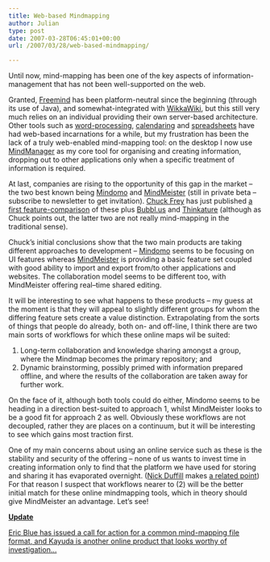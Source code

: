 ```yaml
---
title: Web-based Mindmapping
author: Julian
type: post
date: 2007-03-28T06:45:01+00:00
url: /2007/03/28/web-based-mindmapping/

---
```

Until now, mind-mapping has been one of the key aspects of information-management that has not been well-supported on the web.

Granted, [Freemind][1] has been platform-neutral since the beginning (through its use of Java), and somewhat-integrated with [WikkaWiki][2], but this still very much relies on an individual providing their own server-based architecture. Other tools such as [word-processing][3], [calendaring][4] and [spreadsheets][5] have had web-based incarnations for a while, but my frustration has been the lack of a truly web-enabled mind-mapping tool: on the desktop I now use [MindManager][6] as my core tool for organising and creating information, dropping out to other applications only when a specific treatment of information is required.

At last, companies are rising to the opportunity of this gap in the market – the two best known being [Mindomo][7] and [MindMeister][8] (still in private beta – subscribe to newsletter to get invitation). [Chuck Frey][9] has just published [a first feature-comparison][10] of these plus [Bubbl.us][11] and [Thinkature][12] (although as Chuck points out, the latter two are not really mind-mapping in the traditional sense).

Chuck’s initial conclusions show that the two main products are taking different approaches to development – [Mindomo][7] seems to be focusing on UI features whereas [MindMeister][8] is providing a basic feature set coupled with good ability to import and export from/to other applications and websites. The collaboration model seems to be different too, with MindMeister offering real–time shared editing.

It will be interesting to see what happens to these products – my guess at the moment is that they will appeal to slightly different groups for whom the differing feature sets create a value distinction. Extrapolating from the sorts of things that people do already, both on- and off-line, I think there are two main sorts of workflows for which these online maps wil be suited:

  1. Long-term collaboration and knowledge sharing amongst a group, where the Mindmap becomes the primary repository; and
  2. Dynamic brainstorming, possibly primed with information prepared offline, and where the results of the collaboration are taken away for further work.

On the face of it, although both tools could do either, Mindomo seems to be heading in a direction best-suited to approach 1, whilst MindMeister looks to be a good fit for approach 2 as well. Obviously these workflows are not decoupled, rather they are places on a continuum, but it will be interesting to see which gains most traction first.

One of my main concerns about using an online service such as these is the stability and security of the offering &#8211; none of us wants to invest time in creating information only to find that the platform we have used for storing and sharing it has evaporated overnight. ([Nick Duffill][13] makes [a related point][14]) For that reason I suspect that workflows nearer to (2) will be the better initial match for these online mindmapping tools, which in theory should give MindMeister an advantage. Let&#8217;s see!

<ins></ins>

<ins><strong>Update</strong></ins>

<ins><a href="http://eric-blue.com/blog/">Eric Blue</a> has issued a call for action for a <a href="http://eric-blue.com/blog/2007/03/the_need_for_a_common_mindmap_file_format.html">common mind-mapping file format</a>, and <a href="http://www.kayuda.com/">Kayuda</a> is another online product that looks worthy of investigation…</ins>

 [1]: about:freemind.sourceforge.net/wiki/index.php/Main_Page
 [2]: http://wikkawiki.org/HomePage
 [3]: http://writer.zoho.com/
 [4]: http://www.google.com/calendar
 [5]: http://docs.google.com/
 [6]: http://www.mindjet.com/
 [7]: http://www.mindomo.com/
 [8]: http://www.mindmeister.com/
 [9]: http://mindmapping.typepad.com/
 [10]: http://mindmapping.typepad.com/the_mind_mapping_software/2007/03/comparison_of_w.html
 [11]: http://bubbl.us/
 [12]: http://thinkature.com/
 [13]: http://duffill.blogs.com/beyond_crayons/
 [14]: http://duffill.blogs.com/beyond_crayons/2007/03/last_call_for_e.html